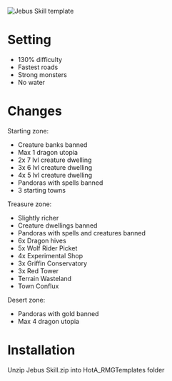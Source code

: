 ![Jebus Skill template](https://raw.githubusercontent.com/oz4ru/jebus-skill/main/Jebus%20Skill.png)
# Setting
* 130% difficulty
* Fastest roads
* Strong monsters
* No water

# Changes
Starting zone:
* Creature banks banned
* Max 1 dragon utopia
* 2x 7 lvl creature dwelling
* 3x 6 lvl creature dwelling
* 4x 5 lvl creature dwelling
* Pandoras with spells banned
* 3 starting towns

Treasure zone:
* Slightly richer
* Creature dwellings banned
* Pandoras with spells and creatures banned
* 6x Dragon hives
* 5x Wolf Rider Picket
* 4x Experimental Shop
* 3x Griffin Conservatory
* 3x Red Tower
* Terrain Wasteland
* Town Conflux

Desert zone:
* Pandoras with gold banned
* Max 4 dragon utopia

# Installation
Unzip Jebus Skill.zip into HotA_RMGTemplates folder
